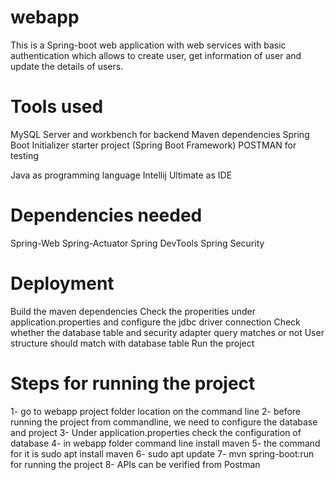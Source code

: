 # webapp
This is a Spring-boot web application with web services with basic authentication which allows to create user, get information of user and update the details of users.

# Tools used
MySQL Server and workbench for backend
Maven dependencies
Spring Boot Initializer starter project (Spring Boot Framework)
POSTMAN for testing

Java as programming language
Intellij Ultimate as IDE


# Dependencies needed
Spring-Web
Spring-Actuator
Spring DevTools
Spring Security

# Deployment
Build the maven dependencies
Check the properities under application.properties and configure the jdbc driver connection
Check whether the database table and security adapter query matches or not
User structure should match with database table
Run the project

# Steps for running the project
1- go to webapp project folder location on the command line
2- before running the project from commandline, we need to configure the database and project
3- Under application.properties check the configuration of database 
4- in webapp folder command line install maven
5- the command for it is sudo apt install maven
6- sudo apt update 
7- mvn spring-boot:run for running the project
8- APIs can be verified from     Postman
